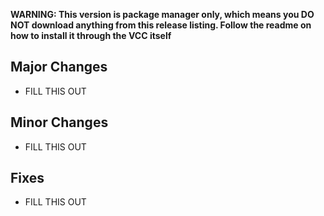 **WARNING: This version is package manager only, which means you DO NOT download anything from this release listing. Follow the readme on how to install it through the VCC itself**

## Major Changes
- FILL THIS OUT

## Minor Changes
- FILL THIS OUT

## Fixes
- FILL THIS OUT
